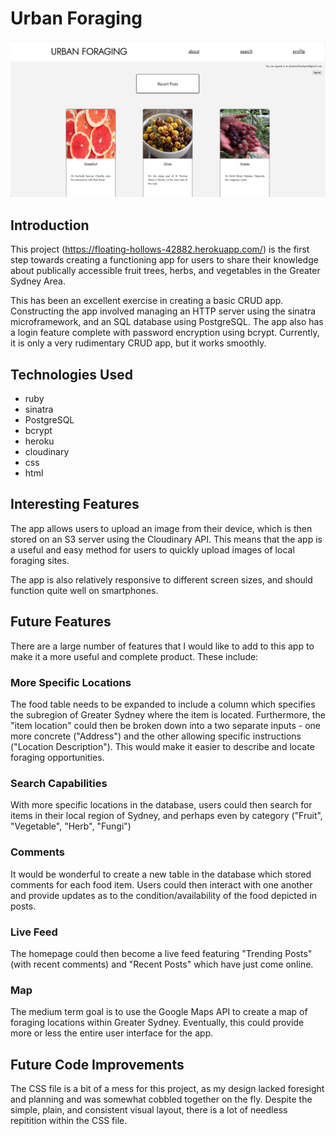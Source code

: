 # Urban Foraging

![Home Screen](/images/Homepage.png)

## Introduction
This project (https://floating-hollows-42882.herokuapp.com/) is the first step towards creating a functioning app for users to share their knowledge about publically accessible fruit trees, herbs, and vegetables in the Greater Sydney Area.

This has been an excellent exercise in creating a basic CRUD app. Constructing the app involved managing an HTTP server using the sinatra microframework, and an SQL database using PostgreSQL. The app also has a login feature complete with password encryption using bcrypt.  Currently, it is only a very rudimentary CRUD app, but it works smoothly.

## Technologies Used

* ruby
* sinatra
* PostgreSQL
* bcrypt
* heroku
* cloudinary
* css
* html

## Interesting Features
The app allows users to upload an image from their device, which is then stored on an S3 server using the Cloudinary API. This means that the app is a useful and easy method for users to quickly upload images of local foraging sites.

The app is also relatively responsive to different screen sizes, and should function quite well on smartphones.

## Future Features
There are a large number of features that I would like to add to this app to make it a more useful and complete product. These include:

### More Specific Locations
The food table needs to be expanded to include a column which specifies the subregion of Greater Sydney where the item is located. Furthermore, the "item location" could then be broken down into a two separate inputs - one more concrete ("Address") and the other allowing specific instructions ("Location Description"). This would make it easier to describe and locate foraging opportunities.

### Search Capabilities
With more specific locations in the database, users could then search for items in their local region of Sydney, and perhaps even by category ("Fruit", "Vegetable", "Herb", "Fungi")

### Comments
It would be wonderful to create a new table in the database which stored comments for each food item. Users could then interact with one another and provide updates as to the condition/availability of the food depicted in posts.

### Live Feed
The homepage could then become a live feed featuring "Trending Posts" (with recent comments) and "Recent Posts" which have just come online.

### Map
The medium term goal is to use the Google Maps API to create a map of foraging locations within Greater Sydney. Eventually, this could provide more or less the entire user interface for the app.  

## Future Code Improvements
The CSS file is a bit of a mess for this project, as my design lacked foresight and planning and was somewhat cobbled together on the fly. Despite the simple, plain, and consistent visual layout, there is a lot of needless repitition within the CSS file.
